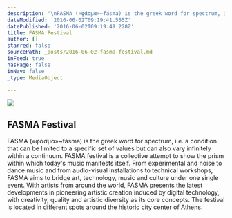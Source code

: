 ```yaml
---
description: "\nFASMA («φάσμα»~fásma) is the greek word for spectrum, i.e. a condition that can be limited to a specific set of values but can also vary infinitely within a continuum.\n\nFASMA festival is a collective attempt to show the prism within which today's music manifests itself. From experimental and noise to dance music and from audio-visual installations to technical workshops, FASMA aims to bridge art, technology, music and culture under one single event. \n\nWith artists from around the world, FASMA presents the latest developments in pioneering artistic creation induced by digital technology, with creativity, quality and artistic diversity as its core concepts. \n\nThe festival is located in different spots around the historic city center of Athens. "
dateModified: '2016-06-02T09:19:41.555Z'
datePublished: '2016-06-02T09:19:49.228Z'
title: FASMA Festival
author: []
starred: false
sourcePath: _posts/2016-06-02-fasma-festival.md
inFeed: true
hasPage: false
inNav: false
_type: MediaObject

---
```

<article style=""><img src="https://the-grid-user-content.s3-us-west-2.amazonaws.com/d17d57b9-e586-4c66-b561-3032fd7def49.png" /><h1>FASMA Festival</h1><p> FASMA («φάσμα»~fásma) is the greek word for spectrum, i.e. a condition that can be limited to a specific set of values but can also vary infinitely within a continuum. FASMA festival is a collective attempt to show the prism within which today's music manifests itself. From experimental and noise to dance music and from audio-visual installations to technical workshops, FASMA aims to bridge art, technology, music and culture under one single event. With artists from around the world, FASMA presents the latest developments in pioneering artistic creation induced by digital technology, with creativity, quality and artistic diversity as its core concepts. The festival is located in different spots around the historic city center of Athens. </p></article>